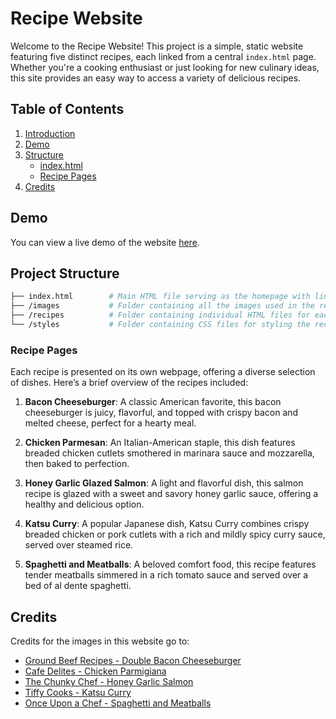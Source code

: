 # Recipe Website

Welcome to the Recipe Website! This project is a simple, static website featuring five distinct recipes, each linked from a central `index.html` page. Whether you're a cooking enthusiast or just looking for new culinary ideas, this site provides an easy way to access a variety of delicious recipes.

## Table of Contents

1. [Introduction](#recipe-website)
2. [Demo](#demo)
3. [Structure](#structure)
   - [index.html](#indexhtml)
   - [Recipe Pages](#recipe-pages)
4. [Credits](#credits)

## Demo

You can view a live demo of the website [here](https://logyle12.github.io/odin-recipes/).

## Project Structure

```bash
├── index.html        # Main HTML file serving as the homepage with links to all recipes
├── /images           # Folder containing all the images used in the recipes
├── /recipes          # Folder containing individual HTML files for each recipe
└── /styles           # Folder containing CSS files for styling the recipes
```

### Recipe Pages

Each recipe is presented on its own webpage, offering a diverse selection of dishes. Here’s a brief overview of the recipes included:

1. **Bacon Cheeseburger**: A classic American favorite, this bacon cheeseburger is juicy, flavorful, and topped with crispy bacon and melted cheese, perfect for a hearty meal.

2. **Chicken Parmesan**: An Italian-American staple, this dish features breaded chicken cutlets smothered in marinara sauce and mozzarella, then baked to perfection.

3. **Honey Garlic Glazed Salmon**: A light and flavorful dish, this salmon recipe is glazed with a sweet and savory honey garlic sauce, offering a healthy and delicious option.

4. **Katsu Curry**: A popular Japanese dish, Katsu Curry combines crispy breaded chicken or pork cutlets with a rich and mildly spicy curry sauce, served over steamed rice.

5. **Spaghetti and Meatballs**: A beloved comfort food, this recipe features tender meatballs simmered in a rich tomato sauce and served over a bed of al dente spaghetti.

## Credits

Credits for the images in this website go to:

- [Ground Beef Recipes - Double Bacon Cheeseburger](https://groundbeefrecipes.com/wp-content/uploads/double-bacon-cheeseburger-recipe-2.jpg)
- [Cafe Delites - Chicken Parmigiana](https://cafedelites.com/wp-content/uploads/2018/04/Chicken-Parmigiana-IMAGE-2.jpg)
- [The Chunky Chef - Honey Garlic Salmon](https://www.thechunkychef.com/wp-content/uploads/2020/01/Honey-Garlic-Salmon-fork-768x1070.jpg)
- [Tiffy Cooks - Katsu Curry](https://tiffycooks.com/wp-content/uploads/2022/06/EC46FE8C-42F2-49C5-966B-381937B82214-scaled.jpg)
- [Once Upon a Chef - Spaghetti and Meatballs](https://www.onceuponachef.com/images/2019/09/Spaghetti-and-Meatballs-1120x1451.jpg)
